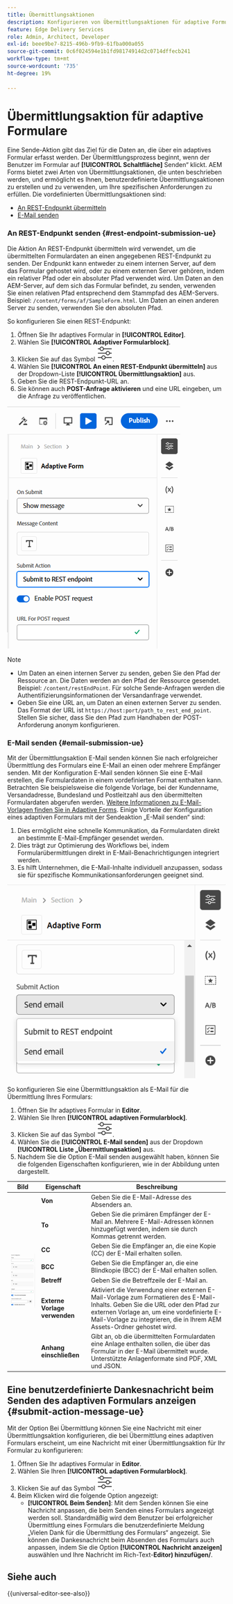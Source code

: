 ```yaml
---
title: Übermittlungsaktionen
description: Konfigurieren von Übermittlungsaktionen für adaptive Formulare.
feature: Edge Delivery Services
role: Admin, Architect, Developer
exl-id: beee9be7-8215-496b-9fb9-61fba000a055
source-git-commit: 0c6f024594e1b1fd98174914d2c0714dffecb241
workflow-type: tm+mt
source-wordcount: '735'
ht-degree: 19%

---
```


# Übermittlungsaktion für adaptive Formulare

Eine Sende-Aktion gibt das Ziel für die Daten an, die über ein adaptives Formular erfasst werden. Der Übermittlungsprozess beginnt, wenn der Benutzer im Formular auf **[!UICONTROL Schaltfläche]** Senden“ klickt. AEM Forms bietet zwei Arten von Übermittlungsaktionen, die unten beschrieben werden, und ermöglicht es Ihnen, benutzerdefinierte Übermittlungsaktionen zu erstellen und zu verwenden, um Ihre spezifischen Anforderungen zu erfüllen. Die vordefinierten Übermittlungsaktionen sind:

<!--To define a Submit Action for an Adaptive Form, you use the Properties dialog of the **Adaptive Form block** in the **Editor**-->

* [An REST-Endpunkt übermitteln](#rest-endpoint-submission-ue)
* [E-Mail senden](#email-submission-ue)


### An REST-Endpunkt senden {#rest-endpoint-submission-ue}

Die Aktion An REST-Endpunkt übermitteln wird verwendet, um die übermittelten Formulardaten an einen angegebenen REST-Endpunkt zu senden. Der Endpunkt kann entweder zu einem internen Server, auf dem das Formular gehostet wird, oder zu einem externen Server gehören, indem ein relativer Pfad oder ein absoluter Pfad verwendet wird. Um Daten an den AEM-Server, auf dem sich das Formular befindet, zu senden, verwenden Sie einen relativen Pfad entsprechend dem Stammpfad des AEM-Servers. Beispiel: `/content/forms/af/SampleForm.html`. Um Daten an einen anderen Server zu senden, verwenden Sie den absoluten Pfad.

<!--Configuring the Submit Action to REST Endpoint for Adaptive Forms offers several benefits such as:  
* It facilitates seamless integration of form data with external systems and services via RESTful APIs.  
* Offers flexibility in managing data submissions from Adaptive Forms, accommodating dynamic and complex data structures.  
* Allows dynamic mapping of form fields to parameters within the REST endpoint URL, enabling adaptable and customizable data submissions.
-->



So konfigurieren Sie einen REST-Endpunkt:

1. Öffnen Sie Ihr adaptives Formular in **[!UICONTROL Editor]**.
1. Wählen Sie **[!UICONTROL Adaptiver Formularblock]**.
1. Klicken Sie auf das Symbol ![Eigenschaften](/help/forms/assets/Smock_Properties_18_N.svg).
1. Wählen Sie **[!UICONTROL An einen REST-Endpunkt übermitteln]** aus der Dropdown-Liste **[!UICONTROL Übermittlungsaktion]** aus.
1. Geben Sie die REST-Endpunkt-URL an.
1. Sie können auch **POST-Anfrage aktivieren** und eine URL eingeben, um die Anfrage zu veröffentlichen.

![Aktivieren einer POST-Anfrage für adaptive Formulare](/help/forms/assets/enable-post-request-ue.png)

>[!NOTE]
>
> * Um Daten an einen internen Server zu senden, geben Sie den Pfad der Ressource an. Die Daten werden an den Pfad der Ressource gesendet. Beispiel: `/content/restEndPoint`. Für solche Sende-Anfragen werden die Authentifizierungsinformationen der Versandanfrage verwendet.
> * Geben Sie eine URL an, um Daten an einen externen Server zu senden. Das Format der URL ist `https://host:port/path_to_rest_end_point`. Stellen Sie sicher, dass Sie den Pfad zum Handhaben der POST-Anforderung anonym konfigurieren.

### E-Mail senden {#email-submission-ue}

Mit der Übermittlungsaktion E-Mail senden können Sie nach erfolgreicher Übermittlung des Formulars eine E-Mail an einen oder mehrere Empfänger senden. Mit der Konfiguration E-Mail senden können Sie eine E-Mail erstellen, die Formulardaten in einem vordefinierten Format enthalten kann. Betrachten Sie beispielsweise die folgende Vorlage, bei der Kundenname, Versandadresse, Bundesland und Postleitzahl aus den übermittelten Formulardaten abgerufen werden. [Weitere Informationen zu E-Mail-Vorlagen finden Sie in Adaptive Forms](/help/forms/html-email-templates-in-adaptive-forms.md). Einige Vorteile der Konfiguration eines adaptiven Formulars mit der Sendeaktion „E-Mail senden“ sind:

1. Dies ermöglicht eine schnelle Kommunikation, da Formulardaten direkt an bestimmte E-Mail-Empfänger gesendet werden.
1. Dies trägt zur Optimierung des Workflows bei, indem Formularübermittlungen direkt in E-Mail-Benachrichtigungen integriert werden.
1. Es hilft Unternehmen, die E-Mail-Inhalte individuell anzupassen, sodass sie für spezifische Kommunikationsanforderungen geeignet sind.

![Eigenschaften adaptiver Formulare im universellen Editor](/help/forms/assets/submit-actions-ue.png)


So konfigurieren Sie eine Übermittlungsaktion als E-Mail für die Übermittlung Ihres Formulars:

1. Öffnen Sie Ihr adaptives Formular in **Editor**.
1. Wählen Sie Ihren **[!UICONTROL adaptiven Formularblock]**.
1. Klicken Sie auf das Symbol ![Eigenschaften](/help/forms/assets/Smock_Properties_18_N.svg).
1. Wählen Sie die **[!UICONTROL E-Mail senden]** aus der Dropdown **[!UICONTROL Liste „Übermittlungsaktion]** aus.
1. Nachdem Sie die Option E-Mail senden ausgewählt haben, können Sie die folgenden Eigenschaften konfigurieren, wie in der Abbildung unten dargestellt.

<table>
  <thead>
    <tr>
      <th>Bild</th>
      <th>Eigenschaft</th>
      <th>Beschreibung</th>
    </tr>
  </thead>
  <tbody>
    <tr>
    <td rowspan="7"><img src="/help/forms/assets/email-config-ue.png" alt="E-Mail-Konfiguration"></td> 
    <td><b>Von</td>
    <td>Geben Sie die E-Mail-Adresse des Absenders an.</td>
    </tr>
    <tr>
      <td><b>To</td>
      <td>Geben Sie die primären Empfänger der E-Mail an. Mehrere E-Mail-Adressen können hinzugefügt werden, indem sie durch Kommas getrennt werden.</td>
    </tr>
    <tr>
      <td><b>CC</td>
      <td>Geben Sie die Empfänger an, die eine Kopie (CC) der E-Mail erhalten sollen.</td>
    </tr>
    <tr>
      <td><b>BCC</td>
      <td>Geben Sie die Empfänger an, die eine Blindkopie (BCC) der E-Mail erhalten sollen.</td>
    </tr>
    <tr>
      <td><b>Betreff</td>
      <td>Geben Sie die Betreffzeile der E-Mail an.</td>
    </tr>
    <tr>
      <td><b>Externe Vorlage verwenden</td>
      <td>Aktiviert die Verwendung einer externen E-Mail-Vorlage zum Formatieren des E-Mail-Inhalts. Geben Sie die URL oder den Pfad zur externen Vorlage an, um eine vordefinierte E-Mail-Vorlage zu integrieren, die in Ihrem AEM Assets-Ordner gehostet wird.</td>
    </tr>
    <tr>
      <td><b>Anhang einschließen</td>
      <td>Gibt an, ob die übermittelten Formulardaten eine Anlage enthalten sollen, die über das Formular in der E-Mail übermittelt wurde. Unterstützte Anlagenformate sind PDF, XML und JSON.</td>
    </tr>
  </tbody>
</table>






<!--
        
        * **From**: The email address of the sender.
        * **To**: Specify the primary recipients of the email, multiple email addresses can be added, separated by commas.
        * **CC**: Specify the recipients who should receive a carbon copy (CC) of the email.
        * **BCC**: Specify the recipients who should receive a blind carbon copy (BCC) of the email.
        * **Subject**: Specify the subject line of the email.
        * **Use External Template**: Enables the use of an external email template for formatting the email content. Provide the URL or path to the External template path to integrate a pre-designed email template hosted in your AEM Assets folder.
        * **Include Attachment**: Specifies whether the submitted form data should include an attachment submitted through the form in the email.

    {width=50%,height=50%}![Enable post request for adaptive forms](/help/forms/assets/email-config-ue.png)

-->

## Eine benutzerdefinierte Dankesnachricht beim Senden des adaptiven Formulars anzeigen {#submit-action-message-ue}

Mit der Option Bei Übermittlung können Sie eine Nachricht mit einer Übermittlungsaktion konfigurieren, die bei Übermittlung eines adaptiven Formulars erscheint, um eine Nachricht mit einer Übermittlungsaktion für Ihr Formular zu konfigurieren:

1. Öffnen Sie Ihr adaptives Formular in **Editor**.
1. Wählen Sie Ihren **[!UICONTROL adaptiven Formularblock]**.
1. Klicken Sie auf das Symbol ![Eigenschaften](/help/forms/assets/Smock_Properties_18_N.svg).
1. Beim Klicken wird die folgende Option angezeigt:
   * **[!UICONTROL Beim Senden]**: Mit dem Senden können Sie eine Nachricht anpassen, die beim Senden eines Formulars angezeigt werden soll. Standardmäßig wird dem Benutzer bei erfolgreicher Übermittlung eines Formulars die benutzerdefinierte Meldung „Vielen Dank für die Übermittlung des Formulars“ angezeigt.
Sie können die Dankesnachricht beim Absenden des Formulars auch anpassen, indem Sie die Option **[!UICONTROL Nachricht anzeigen]** auswählen und Ihre Nachricht im Rich-Text-**Editor) hinzufügen/**.


## Siehe auch

{{universal-editor-see-also}}

